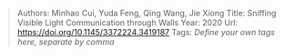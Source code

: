 > Authors: Minhao Cui, Yuda Feng, Qing Wang, Jie Xiong
> Title: Sniffing Visible Light Communication through Walls
> Year: 2020
> Url: https://doi.org/10.1145/3372224.3419187
> Tags: *Define your own tags here, separate by comma*
